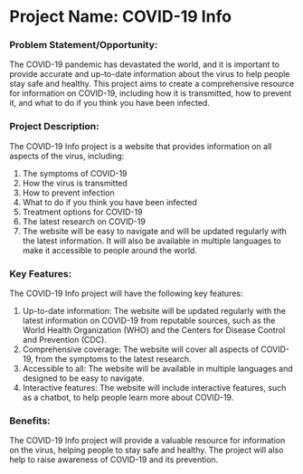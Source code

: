 # Project Name: COVID-19 Info

### Problem Statement/Opportunity:

The COVID-19 pandemic has devastated the world, and it is important to provide accurate and up-to-date information about the virus to help people stay safe and healthy. This project aims to create a comprehensive resource for information on COVID-19, including how it is transmitted, how to prevent it, and what to do if you think you have been infected.

### Project Description:

The COVID-19 Info project is a website that provides information on all aspects of the virus, including:

1) The symptoms of COVID-19
2) How the virus is transmitted
3) How to prevent infection
4) What to do if you think you have been infected
5) Treatment options for COVID-19
6) The latest research on COVID-19
7) The website will be easy to navigate and will be updated regularly with the latest information. It will also be available in multiple languages to make it accessible to people around the world.

### Key Features:

The COVID-19 Info project will have the following key features:

1) Up-to-date information: The website will be updated regularly with the latest information on COVID-19 from reputable sources, such as the World Health Organization (WHO) and the Centers for Disease Control and Prevention (CDC).
2) Comprehensive coverage: The website will cover all aspects of COVID-19, from the symptoms to the latest research.
3) Accessible to all: The website will be available in multiple languages and designed to be easy to navigate.
4) Interactive features: The website will include interactive features, such as a chatbot, to help people learn more about COVID-19.

### Benefits:

The COVID-19 Info project will provide a valuable resource for information on the virus, helping people to stay safe and healthy. The project will also help to raise awareness of COVID-19 and its prevention.

###
